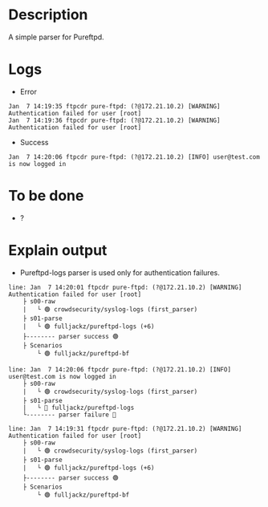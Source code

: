 # Description

A simple parser for Pureftpd.

# Logs

  - Error

```
Jan  7 14:19:35 ftpcdr pure-ftpd: (?@172.21.10.2) [WARNING] Authentication failed for user [root]
Jan  7 14:19:36 ftpcdr pure-ftpd: (?@172.21.10.2) [WARNING] Authentication failed for user [root]
```

  - Success

```
Jan  7 14:20:06 ftpcdr pure-ftpd: (?@172.21.10.2) [INFO] user@test.com is now logged in
```

# To be done

  - ?

# Explain output

  - Pureftpd-logs parser is used only for authentication failures.

```
line: Jan  7 14:20:01 ftpcdr pure-ftpd: (?@172.21.10.2) [WARNING] Authentication failed for user [root]
	├ s00-raw
	|	└ 🟢 crowdsecurity/syslog-logs (first_parser)
	├ s01-parse
	|	└ 🟢 fulljackz/pureftpd-logs (+6)
	├-------- parser success 🟢
	├ Scenarios
		└ 🟢 fulljackz/pureftpd-bf

line: Jan  7 14:20:06 ftpcdr pure-ftpd: (?@172.21.10.2) [INFO] user@test.com is now logged in
	├ s00-raw
	|	└ 🟢 crowdsecurity/syslog-logs (first_parser)
	├ s01-parse
	|	└ 🔴 fulljackz/pureftpd-logs
	└-------- parser failure 🔴

line: Jan  7 14:19:31 ftpcdr pure-ftpd: (?@172.21.10.2) [WARNING] Authentication failed for user [root]
	├ s00-raw
	|	└ 🟢 crowdsecurity/syslog-logs (first_parser)
	├ s01-parse
	|	└ 🟢 fulljackz/pureftpd-logs (+6)
	├-------- parser success 🟢
	├ Scenarios
		└ 🟢 fulljackz/pureftpd-bf
``` 
